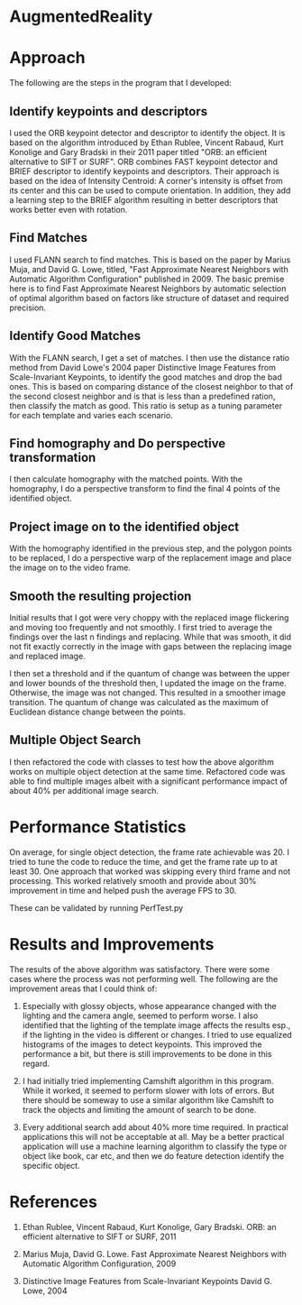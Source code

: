 # AugmentedReality

Approach
========

The following are the steps in the program that I developed: 

Identify keypoints and descriptors 
-----------------------------------

I used the ORB keypoint detector and descriptor to identify the object. It is based on the algorithm introduced by Ethan Rublee, Vincent Rabaud, Kurt Konolige and Gary Bradski in their 2011 paper titled "ORB: an efficient alternative to SIFT or SURF". ORB combines FAST keypoint detector and BRIEF descriptor to identify keypoints and descriptors. Their approach is based on the idea of Intensity Centroid: A corner's intensity is offset from its center and this can be used to compute orientation. In addition, they add a learning step to the BRIEF algorithm resulting in better descriptors that works better even with rotation. 

Find Matches 
-------------

I used FLANN search to find matches. This is based on the paper by Marius Muja, and David G. Lowe, titled, "Fast Approximate Nearest Neighbors with Automatic Algorithm Configuration" published in 2009. The basic premise here is to find Fast Approximate Nearest Neighbors by automatic selection of optimal algorithm based on factors like structure of dataset and required precision. 

Identify Good Matches
---------------------

With the FLANN search, I get a set of matches. I then use the distance ratio method from David Lowe's 2004 paper Distinctive Image Features from Scale-Invariant Keypoints, to identify the good matches and drop the bad ones. This is based on comparing distance of the closest neighbor to that of the second closest neighbor and is that is less than a predefined ration, then classify the match as good. This ratio is setup as a tuning parameter for each template and varies each scenario. 

Find homography and Do perspective transformation 
--------------------------------------------------

I then calculate homography with the matched points. With the homography, I do a perspective transform to find the final 4 points of the identified object. 

Project image on to the identified object 
------------------------------------------

With the homography identified in the previous step, and the polygon points to be replaced, I do a perspective warp of the replacement image and place the image on to the video frame. 

Smooth the resulting projection
-------------------------------

Initial results that I got were very choppy with the replaced image flickering and moving too frequently and not smoothly. I first tried to average the findings over the last n findings and replacing. While that was smooth, it did not fit exactly correctly in the image with gaps between the replacing image and replaced image. 

I then set a threshold and if the quantum of change was between the upper and lower bounds of the threshold then, I updated the image on the frame. Otherwise, the image was not changed. This resulted in a smoother image transition. The quantum of change was calculated as the maximum of Euclidean distance change between the points. 

Multiple Object Search
----------------------

I then refactored the code with classes to test how the above algorithm works on multiple object detection at the same time. Refactored code was able to find multiple images albeit with a significant performance impact of about 40% per additional image search. 

Performance Statistics
======================

On average, for single object detection, the frame rate achievable was 20. I tried to tune the code to reduce the time, and get the frame rate up to at least 30. One approach that worked was skipping every third frame and not processing. This worked relatively smooth and provide about 30% improvement in time and helped push the average FPS to 30. 

These can be validated by running PerfTest.py

Results and Improvements
========================

The results of the above algorithm was satisfactory. There were some cases where the process was not performing well. The following are the improvement areas that I could think of: 

1. Especially with glossy objects, whose appearance changed with the lighting and the camera angle, seemed to perform worse. I also identified that the lighting of the template image affects the results esp., if the lighting in the video is different or changes. I tried to use equalized histograms of the images to detect keypoints. This improved the performance a bit, but there is still improvements to be done in this regard. 

2. I had initially tried implementing Camshift algorithm in this program. While it worked, it seemed to perform slower with lots of errors. But there should be someway to use a similar algorithm like Camshift to track the objects and limiting the amount of search to be done. 

3. Every additional search add about 40% more time required. In practical applications this will not be acceptable at all. May be a better practical application will use a machine learning algorithm to classify the type or object like book, car etc, and then we do feature detection identify the specific object. 

References
==========

1. Ethan Rublee, Vincent Rabaud, Kurt Konolige, Gary Bradski. ORB: an efficient alternative to SIFT or SURF, 2011

2. Marius Muja, David G. Lowe. Fast Approximate Nearest Neighbors with Automatic Algorithm Configuration, 2009

3. Distinctive Image Features from Scale-Invariant Keypoints David G. Lowe, 2004
